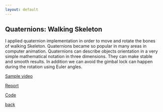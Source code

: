 ```yaml
---
layout: default
---
```


## Quaternions: Walking Skeleton

I applied quaternion implementation in order to move and rotate the bones of walking Skeleton.
Quaternions became so popular in many areas in computer animation. Quaternions can describe objects orientation in a very simple mathematical notation in three dimensions. They can make stable and smooth results. In addition we can avoid the gimbal lock can happen during the rotation using Euler angles.

[Sample video](mp4s/Quaternion_skeleton.mp4)

[Report](pdfs/Quaternion_skeleton_report.pdf)

[Code](https://bitbucket.org/zahrafn/quaternions_walkingskeleton/src/master/)

[back](./)
